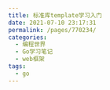 ```yaml
---
title: 标准库template学习入门
date: 2021-07-10 23:17:31
permalink: /pages/770234/
categories:
  - 编程世界
  - Go学习笔记
  - web框架
tags:
  - go
---
```

